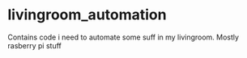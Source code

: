 # livingroom_automation
Contains code i need to automate some suff in my livingroom. Mostly rasberry pi stuff
